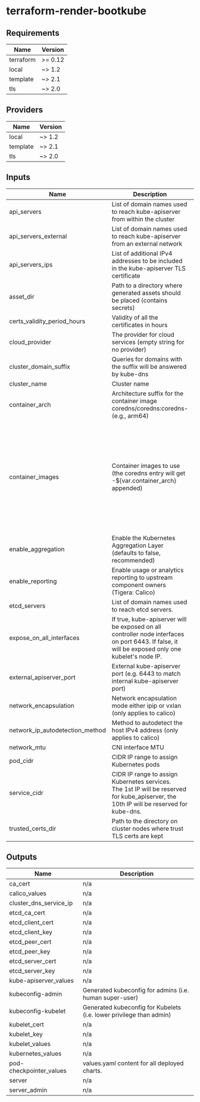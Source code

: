 # terraform-render-bootkube

## Requirements

| Name | Version |
|------|---------|
| terraform | >= 0.12 |
| local | ~> 1.2 |
| template | ~> 2.1 |
| tls | ~> 2.0 |

## Providers

| Name | Version |
|------|---------|
| local | ~> 1.2 |
| template | ~> 2.1 |
| tls | ~> 2.0 |

## Inputs

| Name | Description | Type | Default | Required |
|------|-------------|------|---------|:--------:|
| api\_servers | List of domain names used to reach kube-apiserver from within the cluster | `list(string)` | n/a | yes |
| api\_servers\_external | List of domain names used to reach kube-apiserver from an external network | `list(string)` | `[]` | no |
| api\_servers\_ips | List of additional IPv4 addresses to be included in the kube-apiserver TLS certificate | `list(string)` | `[]` | no |
| asset\_dir | Path to a directory where generated assets should be placed (contains secrets) | `string` | n/a | yes |
| certs\_validity\_period\_hours | Validity of all the certificates in hours | `number` | `8760` | no |
| cloud\_provider | The provider for cloud services (empty string for no provider) | `string` | `""` | no |
| cluster\_domain\_suffix | Queries for domains with the suffix will be answered by kube-dns | `string` | `"cluster.local"` | no |
| cluster\_name | Cluster name | `string` | n/a | yes |
| container\_arch | Architecture suffix for the container image coredns/coredns:coredns- (e.g., arm64) | `string` | `"amd64"` | no |
| container\_images | Container images to use (the coredns entry will get -${var.container\_arch} appended) | `map(string)` | <pre>{<br>  "calico": "calico/node:v3.13.1",<br>  "calico_cni": "calico/cni:v3.13.1",<br>  "coredns": "coredns/coredns:coredns-",<br>  "hyperkube": "k8s.gcr.io/hyperkube:v1.18.0",<br>  "kube_apiserver": "k8s.gcr.io/kube-apiserver:v1.18.0",<br>  "kube_controller_manager": "k8s.gcr.io/kube-controller-manager:v1.18.0",<br>  "kube_proxy": "k8s.gcr.io/kube-proxy:v1.17.4",<br>  "kube_scheduler": "k8s.gcr.io/kube-scheduler:v1.18.0",<br>  "pod_checkpointer": "kinvolk/pod-checkpointer:83e25e5968391b9eb342042c435d1b3eeddb2be1"<br>}</pre> | no |
| enable\_aggregation | Enable the Kubernetes Aggregation Layer (defaults to false, recommended) | `bool` | `false` | no |
| enable\_reporting | Enable usage or analytics reporting to upstream component owners (Tigera: Calico) | `bool` | `false` | no |
| etcd\_servers | List of domain names used to reach etcd servers. | `list(string)` | n/a | yes |
| expose\_on\_all\_interfaces | If true, kube-apiserver will be exposed on all controller node interfaces on port 6443. If false, it will be exposed only one kubelet's node IP. | `bool` | `false` | no |
| external\_apiserver\_port | External kube-apiserver port (e.g. 6443 to match internal kube-apiserver port) | `number` | `6443` | no |
| network\_encapsulation | Network encapsulation mode either ipip or vxlan (only applies to calico) | `string` | `"ipip"` | no |
| network\_ip\_autodetection\_method | Method to autodetect the host IPv4 address (only applies to calico) | `string` | `"first-found"` | no |
| network\_mtu | CNI interface MTU | `number` | `1500` | no |
| pod\_cidr | CIDR IP range to assign Kubernetes pods | `string` | `"10.2.0.0/16"` | no |
| service\_cidr | CIDR IP range to assign Kubernetes services.<br>The 1st IP will be reserved for kube\_apiserver, the 10th IP will be reserved for kube-dns. | `string` | `"10.3.0.0/24"` | no |
| trusted\_certs\_dir | Path to the directory on cluster nodes where trust TLS certs are kept | `string` | `"/usr/share/ca-certificates"` | no |

## Outputs

| Name | Description |
|------|-------------|
| ca\_cert | n/a |
| calico\_values | n/a |
| cluster\_dns\_service\_ip | n/a |
| etcd\_ca\_cert | n/a |
| etcd\_client\_cert | n/a |
| etcd\_client\_key | n/a |
| etcd\_peer\_cert | n/a |
| etcd\_peer\_key | n/a |
| etcd\_server\_cert | n/a |
| etcd\_server\_key | n/a |
| kube-apiserver\_values | n/a |
| kubeconfig-admin | Generated kubeconfig for admins (i.e. human super-user) |
| kubeconfig-kubelet | Generated kubeconfig for Kubelets (i.e. lower privilege than admin) |
| kubelet\_cert | n/a |
| kubelet\_key | n/a |
| kubelet\_values | n/a |
| kubernetes\_values | n/a |
| pod-checkpointer\_values | values.yaml content for all deployed charts. |
| server | n/a |
| server\_admin | n/a |

